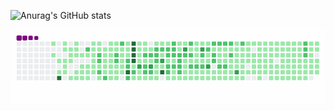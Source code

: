 ![Anurag's GitHub stats](https://github-readme-stats.vercel.app/api?username=jheavejimenez&count_private=true&show_icons=true)

![snake gif](https://github.com/jheavejimenez/jheavejimenez/blob/output/github-contribution-grid-snake.gif)


<!--
**jheavejimenez/jheavejimenez** is a ✨ _special_ ✨ repository because its `README.md` (this file) appears on your GitHub profile.

Here are some ideas to get you started:

- 🔭 I’m currently working on ...
- 🌱 I’m currently learning ...
- 👯 I’m looking to collaborate on ...
- 🤔 I’m looking for help with ...
- 💬 Ask me about ...
- 📫 How to reach me: ...
- 😄 Pronouns: ...
- ⚡ Fun fact: ...
-->
